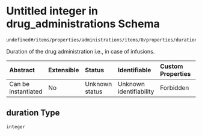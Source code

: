 # Untitled integer in drug\_administrations Schema

```txt
undefined#/items/properties/administrations/items/0/properties/duration
```

Duration of the drug administration i.e., in case of infusions.

| Abstract            | Extensible | Status         | Identifiable            | Custom Properties | Additional Properties | Access Restrictions | Defined In                                                                                                             |
| :------------------ | :--------- | :------------- | :---------------------- | :---------------- | :-------------------- | :------------------ | :--------------------------------------------------------------------------------------------------------------------- |
| Can be instantiated | No         | Unknown status | Unknown identifiability | Forbidden         | Allowed               | none                | [drug\_administration\_protocol.schema.json\*](../out/drug_administration_protocol.schema.json "open original schema") |

## duration Type

`integer`
